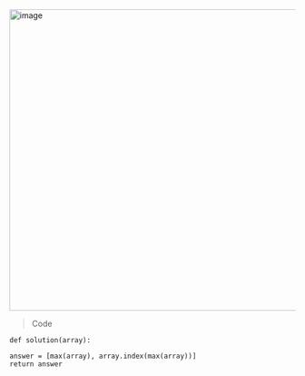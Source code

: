 <img width="531" alt="image" src="https://github.com/jinsungtoo/Programmers_coding-test/assets/115756142/33fa7bf7-001c-4128-8ad4-bcc694fbaf97">

> Code

    def solution(array):
    
    answer = [max(array), array.index(max(array))]
    return answer
